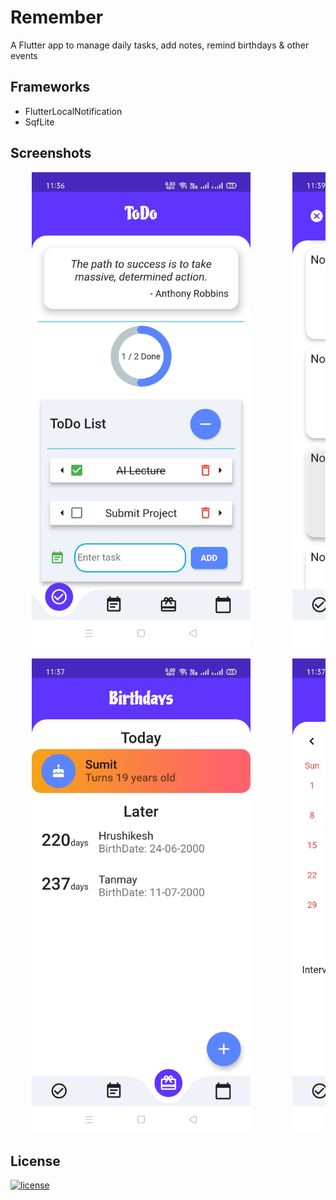 # Remember
A Flutter app to manage daily tasks, add notes, remind birthdays & other events

## Frameworks
- FlutterLocalNotification
- SqfLite

## Screenshots

<pre>
    <img src="images/todo.jpg" alt="ToDo Page" width="350"/>        <img src="images/note.jpg" alt="Notes Page" width="350"/>

    <img src="images/birthday.jpg" alt="Birthday Page" width="350"/>        <img src="images/event.jpg" alt="Events Page" width="350"/>
</pre>

## License

[![license](https://img.shields.io/github/license/DAVFoundation/captain-n3m0.svg?style=flat-square)](https://github.com/DAVFoundation/captain-n3m0/blob/master/LICENSE)

<!-- ## Get Started
1. Install Android Studio & Flutter.
2. Clone the repository & run in debug mode.
3. To find apk -> build/app/outputs/apk -->

